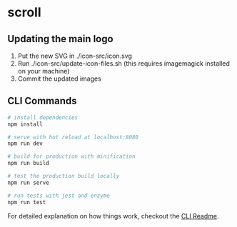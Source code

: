 # scroll

## Updating the main logo
1. Put the new SVG in ./icon-src/icon.svg
2. Run ./icon-src/update-icon-files.sh (this requires imagemagick installed on
   your machine)
3. Commit the updated images

## CLI Commands

``` bash
# install dependencies
npm install

# serve with hot reload at localhost:8080
npm run dev

# build for production with minification
npm run build

# test the production build locally
npm run serve

# run tests with jest and enzyme
npm run test
```

For detailed explanation on how things work, checkout the [CLI Readme](https://github.com/developit/preact-cli/blob/master/README.md).
